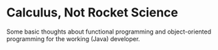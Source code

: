 Calculus, Not Rocket Science
============================

Some basic thoughts about functional programming and object-oriented
programming for the working (Java) developer.
